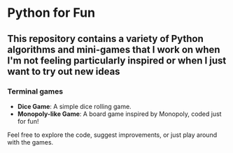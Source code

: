# Python for Fun


## This repository contains a variety of Python algorithms and mini-games that I work on when I'm not feeling particularly inspired or when I just want to try out new ideas
### Terminal games
- **Dice Game**: A simple dice rolling game.
- **Monopoly-like Game**: A board game inspired by Monopoly, coded just for fun!

Feel free to explore the code, suggest improvements, or just play around with the games.
